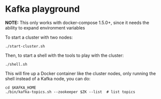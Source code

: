 # Kafka playground

**NOTE:** This only works with docker-compose 1.5.0+, since it needs the ability to
expand environment variables


To start a cluster with two nodes:

    ./start-cluster.sh


Then, to start a shell with the tools to play with the cluster:

    ./shell.sh

This will fire up a Docker container like the cluster nodes,
only running the shell instead of a Kafka node, you can do:

    cd $KAFKA_HOME
    ./bin/kafka-topics.sh --zookeeper $ZK --list  # list topics
